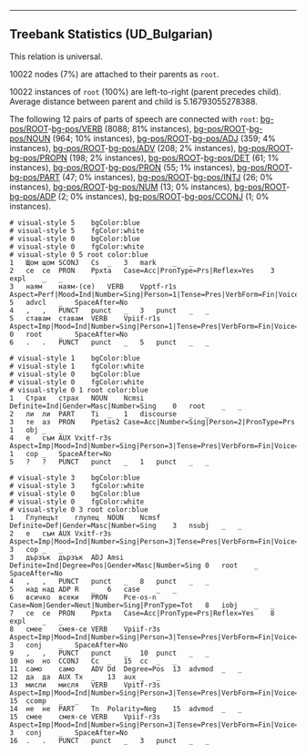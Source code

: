 

--------------------------------------------------------------------------------

## Treebank Statistics (UD_Bulgarian)

This relation is universal.

10022 nodes (7%) are attached to their parents as `root`.

10022 instances of `root` (100%) are left-to-right (parent precedes child).
Average distance between parent and child is 5.16793055278388.

The following 12 pairs of parts of speech are connected with `root`: [bg-pos/ROOT]()-[bg-pos/VERB]() (8088; 81% instances), [bg-pos/ROOT]()-[bg-pos/NOUN]() (964; 10% instances), [bg-pos/ROOT]()-[bg-pos/ADJ]() (359; 4% instances), [bg-pos/ROOT]()-[bg-pos/ADV]() (208; 2% instances), [bg-pos/ROOT]()-[bg-pos/PROPN]() (198; 2% instances), [bg-pos/ROOT]()-[bg-pos/DET]() (61; 1% instances), [bg-pos/ROOT]()-[bg-pos/PRON]() (55; 1% instances), [bg-pos/ROOT]()-[bg-pos/PART]() (47; 0% instances), [bg-pos/ROOT]()-[bg-pos/INTJ]() (26; 0% instances), [bg-pos/ROOT]()-[bg-pos/NUM]() (13; 0% instances), [bg-pos/ROOT]()-[bg-pos/ADP]() (2; 0% instances), [bg-pos/ROOT]()-[bg-pos/CCONJ]() (1; 0% instances).


~~~ conllu
# visual-style 5	bgColor:blue
# visual-style 5	fgColor:white
# visual-style 0	bgColor:blue
# visual-style 0	fgColor:white
# visual-style 0 5 root	color:blue
1	Щом	щом	SCONJ	Cs	_	3	mark	_	_
2	се	се	PRON	Ppxta	Case=Acc|PronType=Prs|Reflex=Yes	3	expl	_	_
3	наям	наям-(се)	VERB	Vpptf-r1s	Aspect=Perf|Mood=Ind|Number=Sing|Person=1|Tense=Pres|VerbForm=Fin|Voice=Act	5	advcl	_	SpaceAfter=No
4	,	,	PUNCT	punct	_	3	punct	_	_
5	ставам	ставам	VERB	Vpiif-r1s	Aspect=Imp|Mood=Ind|Number=Sing|Person=1|Tense=Pres|VerbForm=Fin|Voice=Act	0	root	_	SpaceAfter=No
6	.	.	PUNCT	punct	_	5	punct	_	_

~~~


~~~ conllu
# visual-style 1	bgColor:blue
# visual-style 1	fgColor:white
# visual-style 0	bgColor:blue
# visual-style 0	fgColor:white
# visual-style 0 1 root	color:blue
1	Страх	страх	NOUN	Ncmsi	Definite=Ind|Gender=Masc|Number=Sing	0	root	_	_
2	ли	ли	PART	Ti	_	1	discourse	_	_
3	те	аз	PRON	Ppetas2	Case=Acc|Number=Sing|Person=2|PronType=Prs	1	obj	_	_
4	е	съм	AUX	Vxitf-r3s	Aspect=Imp|Mood=Ind|Number=Sing|Person=3|Tense=Pres|VerbForm=Fin|Voice=Act	1	cop	_	SpaceAfter=No
5	?	?	PUNCT	punct	_	1	punct	_	_

~~~


~~~ conllu
# visual-style 3	bgColor:blue
# visual-style 3	fgColor:white
# visual-style 0	bgColor:blue
# visual-style 0	fgColor:white
# visual-style 0 3 root	color:blue
1	Глупецът	глупец	NOUN	Ncmsf	Definite=Def|Gender=Masc|Number=Sing	3	nsubj	_	_
2	е	съм	AUX	Vxitf-r3s	Aspect=Imp|Mood=Ind|Number=Sing|Person=3|Tense=Pres|VerbForm=Fin|Voice=Act	3	cop	_	_
3	дързък	дързък	ADJ	Amsi	Definite=Ind|Degree=Pos|Gender=Masc|Number=Sing	0	root	_	SpaceAfter=No
4	,	,	PUNCT	punct	_	8	punct	_	_
5	над	над	ADP	R	_	6	case	_	_
6	всичко	всеки	PRON	Pce-os-n	Case=Nom|Gender=Neut|Number=Sing|PronType=Tot	8	iobj	_	_
7	се	се	PRON	Ppxta	Case=Acc|PronType=Prs|Reflex=Yes	8	expl	_	_
8	смее	смея-се	VERB	Vpiif-r3s	Aspect=Imp|Mood=Ind|Number=Sing|Person=3|Tense=Pres|VerbForm=Fin|Voice=Act	3	conj	_	SpaceAfter=No
9	,	,	PUNCT	punct	_	10	punct	_	_
10	но	но	CCONJ	Cc	_	15	cc	_	_
11	само	само	ADV	Dd	Degree=Pos	13	advmod	_	_
12	да	да	AUX	Tx	_	13	aux	_	_
13	мисли	мисля	VERB	Vpitf-r3s	Aspect=Imp|Mood=Ind|Number=Sing|Person=3|Tense=Pres|VerbForm=Fin|Voice=Act	15	ccomp	_	_
14	не	не	PART	Tn	Polarity=Neg	15	advmod	_	_
15	смее	смея-се	VERB	Vpiif-r3s	Aspect=Imp|Mood=Ind|Number=Sing|Person=3|Tense=Pres|VerbForm=Fin|Voice=Act	3	conj	_	SpaceAfter=No
16	.	.	PUNCT	punct	_	3	punct	_	_

~~~


